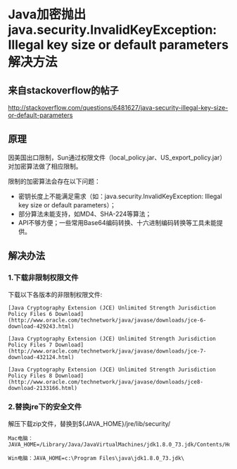 # Java加密抛出java.security.InvalidKeyException: Illegal key size or default parameters解决方法

## 来自stackoverflow的帖子
http://stackoverflow.com/questions/6481627/java-security-illegal-key-size-or-default-parameters

## 原理

因美国出口限制，Sun通过权限文件（local_policy.jar、US_export_policy.jar）对加密算法做了相应限制。

限制的加密算法会存在以下问题：
- 密钥长度上不能满足需求（如：java.security.InvalidKeyException: Illegal key size or default parameters）；
- 部分算法未能支持，如MD4、SHA-224等算法；
- API不够方便；一些常用Base64编码转换、十六进制编码转换等工具未能提供。

## 解决办法

### 1.下载非限制权限文件

下载以下各版本的非限制权限文件:

    [Java Cryptography Extension (JCE) Unlimited Strength Jurisdiction Policy Files 6 Download](http://www.oracle.com/technetwork/java/javase/downloads/jce-6-download-429243.html)

    [Java Cryptography Extension (JCE) Unlimited Strength Jurisdiction Policy Files 7 Download](http://www.oracle.com/technetwork/java/javase/downloads/jce-7-download-432124.html)

    [Java Cryptography Extension (JCE) Unlimited Strength Jurisdiction Policy Files 8 Download](http://www.oracle.com/technetwork/java/javase/downloads/jce8-download-2133166.html)

### 2.替换jre下的安全文件

解压下载zip文件，替换到${JAVA_HOME}/jre/lib/security/
    
    Mac电脑：JAVA_HOME=/Library/Java/JavaVirtualMachines/jdk1.8.0_73.jdk/Contents/Home/
    
    Win电脑：JAVA_HOME=c:\Program Files\java\jdk1.8.0_73.jdk\
